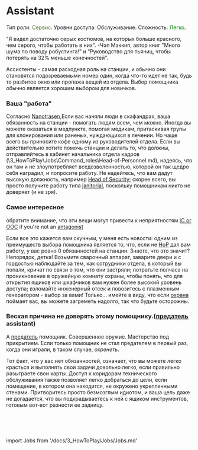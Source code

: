 # Assistant
Тип роли: <font color="#4e7331">Сервис</font>. Уровни доступа: Обслуживание. Сложность: <font color="Green">Легко</font>.

"Я видел достаточно серых костюмов, на которых больше красного, чем серого, чтобы работать в них". -Чэп Маккип, автор книг "Много шума по поводу робустинга!" и "Руководство для пьяниц, чтобы потерять на 32% меньше конечностей".

Ассистенты - самая расходная роль на станции, и обычно они становятся подозреваемыми номер один, когда что-то идет не так, будь то разбитое окно или пропажа вещей из отдела. Выбор помощника обычно является хорошим выбором для новичков.

### Ваша "работа"

Согласно [Nanotrasen](\4_Univers\Lore\Groups.md),Если вас наняли люди в скафандрах, ваша обязанность на станции - помогать людям всем, чем можно. Иногда вы можете оказаться в медпункте, помогая медикам, притаскивая трупы для клонирования или раненых, нуждающихся в лечении. Но чаще всего вы приносите кофе одному из руководителей отдела. Если вы действительно хотите помочь станции и делать то, что должны, отправляйтесь в кабинет начальника отдела кадров (\3_HowToPlay\Jobs\Command_roles\Head-of-Personnel.md), надеясь, что он там и не злоупотребляет вседозволенностью, которой он так щедро себя наградил, и попросите работу. Не надейтесь, что вам дадут высокую должность, например [Head of Security](\3_HowToPlay\Jobs\Security_roles\Security-Officer.md); скорее всего, вы просто получите работу типа [janitorial](\3_HowToPlay\Jobs\Service_roles\Janitor.md), поскольку помощникам никто не доверяет (и не зря).

### Самое интересное

обратите внимание, что эти вещи могут привести к неприятностям [IC or OOC](\3_HowToPlay\RP\RP-words-and-abbreviations.md) if you're not an [antagonist](\3_HowToPlay\Jobs\Antagonist_roles\Antagonist_roles.md)

Если все это кажется вам скучным, у меня есть новости: одним из преимуществ выбора помощника является то, что, если не [HoP](\3_HowToPlay\Jobs\Command_roles\Head-of-Personnel.md) дал вам работу, у вас ровно 0 обязанностей на станции. Знаете, что это значит? Непорядок, детка! Возьмите сварочный аппарат, заварите двери и с гордостью наблюдайте за тем, как сотрудники отдела, в который вы попали, кричат по связи о том, что они застряли; потратьте полчаса на проникновение в оружейную комнату охраны, чтобы понять, что для открытия ящиков или шкафчиков вам нужен более высокий уровень доступа; взломайте инженерный отсек и повозитесь с плазменным генератором - выбор за вами! Только... имейте в виду, что если [охрана](\3_HowToPlay\Jobs\Security_roles\Security-Officer.md) поймает вас, вы можете загреметь надолго, так что будьте осторожны.

### Веская причина не доверять этому помощнику.([предатель](\3_HowToPlay\Jobs\Antagonist_roles\Traitor.md) assistant)

A [предатель](\3_HowToPlay\Jobs\Antagonist_roles\Traitor.md) помощник. Совершенное оружие. Мастерство под прикрытием. Если только помощник не стал предателем в первый раз, когда они играли, в таком случае, *охренеть*.

Тот факт, что у вас нет обязанностей, означает, что вы можете легко красться и выполнять свои задачи довольно легко, если правильно разыграете свои карты. Доступ к коридорам технического обслуживания также позволяет легко добраться до цели, если помещение, в котором она находится, не окружено укрепленными стенами. Притворитесь просто безмозглым идиотом, и ваша цель даже не догадается, что вы подкрадываетесь к ней с ящиком инструментов, готовым вот-вот разнести ее задницу.

  <br/>
<br/>
<br/>

import Jobs from '/docs/3_HowToPlay/Jobs/Jobs.md'

<Jobs />

